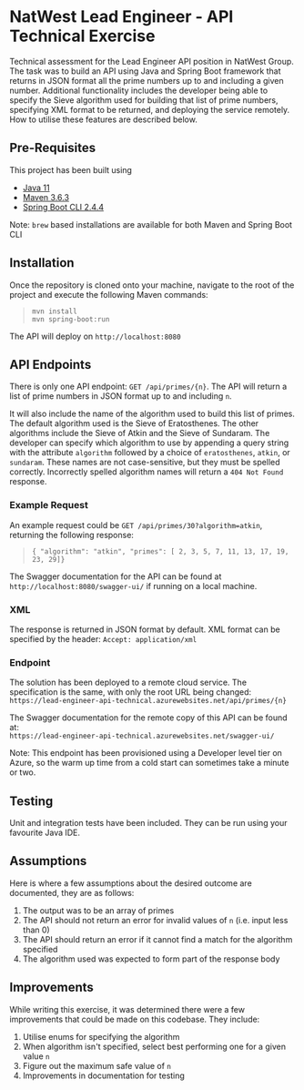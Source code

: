 # NatWest Lead Engineer - API Technical Exercise
Technical assessment for the Lead Engineer API position in NatWest Group. The task was to build an API using Java 
and Spring Boot framework that returns in JSON format all the prime numbers up to and including a given number. 
Additional functionality includes the developer being able to specify the Sieve algorithm used for building that 
list of prime numbers, specifying XML format to be returned, and deploying the service remotely. How to utilise these
features are described below.

## Pre-Requisites
This project has been built using
* [Java 11](https://www.oracle.com/java/technologies/javase-jdk11-downloads.html)
* [Maven 3.6.3](http://maven.apache.org/index.html)
* [Spring Boot CLI 2.4.4](https://docs.spring.io/spring-boot/docs/current-SNAPSHOT/reference/html/getting-started.html#getting-started-installing-the-cli)

Note: `brew` based installations are available for both Maven and Spring Boot CLI

## Installation

Once the repository is cloned onto your machine, navigate to the root of the project and execute the following Maven
commands: 
> `mvn install` <br/>
> `mvn spring-boot:run`

The API will deploy on `http://localhost:8080`

## API Endpoints
There is only one API endpoint: `GET /api/primes/{n}`. The API will return a list of prime numbers in JSON format 
up to and including `n`. 

It will also include the name of the algorithm used to build this list of primes. The default
algorithm used is the Sieve of Eratosthenes. The other algorithms include the Sieve of Atkin and the Sieve of Sundaram.
The developer can specify which algorithm to use by appending a query string with the attribute `algorithm` followed 
by a choice of `eratosthenes`, `atkin`, or `sundaram`. These names are not case-sensitive, but they must be spelled 
correctly. Incorrectly spelled algorithm names will return a `404 Not Found` response. 

### Example Request
An example request could be `GET /api/primes/30?algorithm=atkin`, returning the following response:
> `{ "algorithm": "atkin", "primes": [ 2, 3, 5, 7, 11, 13, 17, 19, 23, 29]}`

The Swagger documentation for the API can be found at `http://localhost:8080/swagger-ui/` if running on a local 
machine.

### XML
The response is returned in JSON format by default. XML format can be specified by the header: 
`Accept: application/xml`

### Endpoint
The solution has been deployed to a remote cloud service. The specification is the same, with only the root URL
being changed: <br/>
`https://lead-engineer-api-technical.azurewebsites.net/api/primes/{n}`

The Swagger documentation for the remote copy of this API can be found at: <br/>
`https://lead-engineer-api-technical.azurewebsites.net/swagger-ui/`

Note: This endpoint has been provisioned using a Developer level tier on Azure, so the warm up time from a cold start
can sometimes take a minute or two.

## Testing
Unit and integration tests have been included. They can be run using your favourite Java IDE.

## Assumptions
Here is where a few assumptions about the desired outcome are documented, they are as follows:

1. The output was to be an array of primes
2. The API should not return an error for invalid values of `n` (i.e. input less than 0)
3. The API should return an error if it cannot find a match for the algorithm specified
4. The algorithm used was expected to form part of the response body

## Improvements
While writing this exercise, it was determined there were a few improvements that could be made on this codebase.
They include: 

1. Utilise enums for specifying the algorithm
2. When algorithm isn't specified, select best performing one for a given value `n`
3. Figure out the maximum safe value of `n`
4. Improvements in documentation for testing